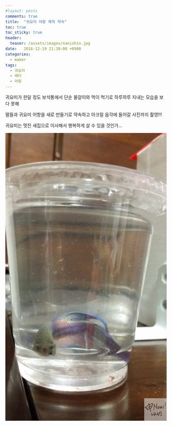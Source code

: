 ```yaml
---
#layout: posts
comments: true
title:  "귀요미 어항 제작 약속"
toc: true
toc_sticky: true
header:
  teaser: /assets/images/nanishin.jpg
date:   2016-12-19 21:30:00 +0900
categories:
  - maker
tags:
  - 귀요미
  - 베타
  - 어항
---
```

귀요미가 한달 정도 보석통에서 단순 물갈이와 먹이 먹기로 하루하루 지내는 모습을 보다 못해

딸들과 귀요미 어항을 새로 만들기로 약속하고 아크릴 음각에 들어갈 사진까지 촬영!!!

귀요미는 멋진 새집으로 이사해서 행복하게 살 수 있을 것인가...

![물갈이 동안 컵에 있는 귀요미](/assets/images/20161219_211509.jpg)

